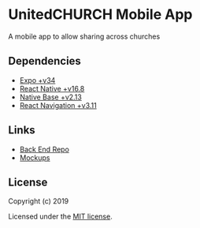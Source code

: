 # UnitedCHURCH Mobile App

A mobile app to allow sharing across churches

## Dependencies

- [Expo +v34](https://expo.io)
- [React Native +v16.8](https://facebook.github.io/react-native/)
- [Native Base +v2.13](https://nativebase.io/)
- [React Navigation +v3.11](https://reactnavigation.org/)

## Links

- [Back End Repo](https://github.com/sopherapps/united-church-api)
- [Mockups](https://www.figma.com/file/S3KzYKRmZxBHns5UHa8vzk1h/UnitedChurch?node-id=0%3A1)

## License

Copyright (c) 2019

Licensed under the [MIT license](LICENSE).
